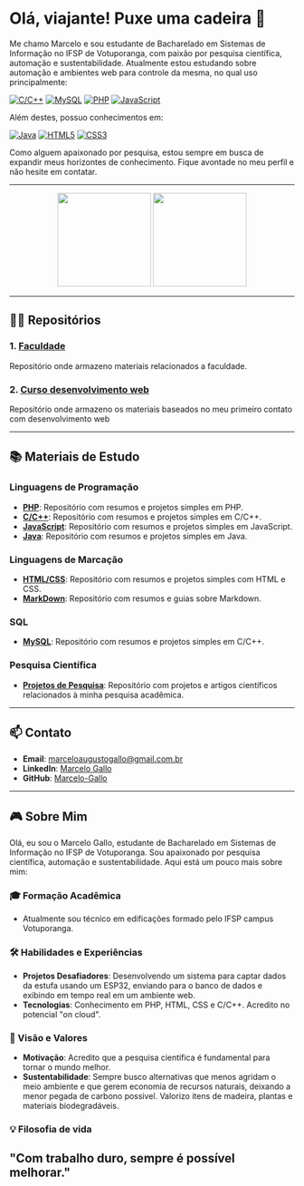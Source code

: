 # Olá, viajante! Puxe uma cadeira 👋

Me chamo Marcelo e sou estudante de Bacharelado em Sistemas de Informação no IFSP de Votuporanga, com paixão por pesquisa científica, automação e sustentabilidade.
Atualmente estou estudando sobre automação e ambientes web para controle da mesma, no qual uso principalmente: <br>

[![C/C++](https://img.shields.io/badge/C%2FC++-00599C?style=for-the-badge&logo=c%2B%2B&logoColor=white)](https://isocpp.org/)
[![MySQL](https://img.shields.io/badge/MySQL-4479A1?style=for-the-badge&logo=mysql&logoColor=white)](https://www.mysql.com/)
[![PHP](https://img.shields.io/badge/PHP-777BB4?style=for-the-badge&logo=php&logoColor=white)](https://www.php.net/)
[![JavaScript](https://img.shields.io/badge/JavaScript-F7DF1E?style=for-the-badge&logo=javascript&logoColor=black)](https://www.javascript.com/) <br>

Além destes, possuo conhecimentos em: <br>

[![Java](https://img.shields.io/badge/java-%23ED8B00.svg?style=for-the-badge&logo=openjdk&logoColor=white)](https://www.java.com/)
[![HTML5](https://img.shields.io/badge/HTML5-E34F26?style=for-the-badge&logo=html5&logoColor=white)](https://developer.mozilla.org/en-US/docs/Web/Guide/HTML/HTML5)
[![CSS3](https://img.shields.io/badge/CSS3-1572B6?style=for-the-badge&logo=css3&logoColor=white)](https://developer.mozilla.org/en-US/docs/Web/CSS) <br>

Como alguem apaixonado por pesquisa, estou sempre em busca de expandir meus horizontes de conhecimento. Fique avontade no meu perfil e não hesite em contatar.

---

<div align="center">
  <img height="165em" src="https://github-readme-stats.vercel.app/api?username=Marcelo-Gallo&show_icons=true&theme=dark"/>
  <img height="165em" src="https://github-readme-stats.vercel.app/api/top-langs/?username=Marcelo-Gallo&layout=compact&theme=dark"/>
</div>

---

## 🧑‍💻 Repositórios

### 1. [Faculdade](https://github.com/Marcelo-Gallo/Faculdade)
Repositório onde armazeno materiais relacionados a faculdade.

### 2. [Curso desenvolvimento web](https://github.com/Marcelo-Gallo/CursoWeb)
Repositório onde armazeno os materiais baseados no meu primeiro contato com desenvolvimento web

---

## 📚 Materiais de Estudo
### Linguagens de Programação
- **[PHP](https://github.com/Marcelo-Gallo/Caderno/PHP)**: Repositório com resumos e projetos simples em PHP.
- **[C/C++](https://github.com/Marcelo-Gallo/Caderno/c_cpp)**: Repositório com resumos e projetos simples em C/C++.
- **[JavaScript](https://github.com/Marcelo-Gallo/Caderno/JavaScript)**: Repositório com resumos e projetos simples em JavaScript.
- **[Java](https://github.com/Marcelo-Gallo/Caderno/Java)**: Repositório com resumos e projetos simples em Java.

### Linguagens de Marcação
- **[HTML/CSS](https://github.com/Marcelo-Gallo/Caderno/HTML_CSS)**: Repositório com resumos e projetos simples com HTML e CSS.
- **[MarkDown](https://github.com/Marcelo-Gallo/Caderno/Markdown)**: Repositório com resumos e guias sobre Markdown.

### SQL
- **[MySQL](https://github.com/Marcelo-Gallo/Caderno/MySQL)**: Repositório com resumos e projetos simples em C/C++.

### Pesquisa Científica

- **[Projetos de Pesquisa](https://github.com/Marcelo-Gallo/Caderno/Bibliografia_IC_2024)**: Repositório com projetos e artigos científicos relacionados à minha pesquisa acadêmica.

---

## 📫 Contato

- **Email**: [marceloaugustogallo@gmail.com.br](mailto:marceloaugustogallo@gmail.com.br)
- **LinkedIn**: [Marcelo Gallo](https://https://www.linkedin.com/in/marceloaugustogodoigallo/)
- **GitHub**: [Marcelo-Gallo](https://github.com/Marcelo-Gallo)

---

## 🎮 Sobre Mim

Olá, eu sou o Marcelo Gallo, estudante de Bacharelado em Sistemas de Informação no IFSP de Votuporanga. Sou apaixonado por pesquisa científica, automação e sustentabilidade. Aqui está um pouco mais sobre mim:

### 🎓 Formação Acadêmica

- Atualmente sou técnico em edificações formado pelo IFSP campus Votuporanga.

### 🛠️ Habilidades e Experiências

- **Projetos Desafiadores**: Desenvolvendo um sistema para captar dados da estufa usando um ESP32, enviando para o banco de dados e exibindo em tempo real em um ambiente web.
- **Tecnologias**: Conhecimento em PHP, HTML, CSS e C/C++. Acredito no potencial "on cloud".

### 🌱 Visão e Valores

- **Motivação**: Acredito que a pesquisa científica é fundamental para tornar o mundo melhor.
- **Sustentabilidade**: Sempre busco alternativas que menos agridam o meio ambiente e que gerem economia de recursos naturais, deixando a menor pegada de carbono possivel. Valorizo itens de madeira, plantas e materiais biodegradáveis.

### 💡 Filosofia de vida

"Com trabalho duro, sempre é possível melhorar."
---
